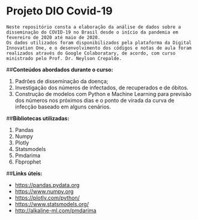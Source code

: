 # Projeto DIO Covid-19

	Neste repositório consta a elaboração da análise de dados sobre a disseminação do COVID-19 no Brasil desde o início da pandemia em fevereiro de 2020 até maio de 2020. 
	Os dados utilizados foram disponibilizados pela plataforma da Digital Innovation One, e o desenvolvimento dos códigos e notas de aula foram realizados através do Google Colaboratary, de acordo, com curso ministrado pelo Prof. Dr. Neylson Crepalde.

##**Conteúdos abordados durante o curso:**

1. Padrões de disseminação da doença;
2. Investigação dos números de infectados, de recuperados e de óbitos.
3. Construção de modelos com Python e Machine Learning para previsão dos números nos próximos dias e o ponto de virada da curva de infecção baseado em alguns cenários.

##**Bibliotecas utilizadas:**

1. Pandas
2. Numpy
3. Plotly
4. Statsmodels
5. Pmdarima
6. Fbprophet

##**Links úteis:**

* https://pandas.pydata.org
* https://www.numpy.org
* https://plotly.com/python/
* https://www.statsmodels.org/
* http://alkaline-ml.com/pmdarima

